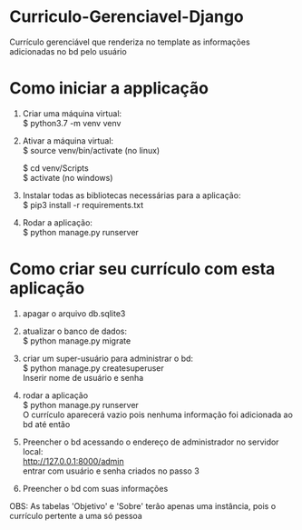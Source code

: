 # Curriculo-Gerenciavel-Django
Currículo gerenciável que renderiza no template as informações adicionadas no bd pelo usuário

# Como iniciar a applicação
1. Criar uma máquina virtual:<br>
  $ python3.7 -m venv venv
   
2. Ativar a máquina virtual:<br>
  $ source venv/bin/activate (no linux)
  
    $ cd venv/Scripts<br>
    $ activate (no windows)
  
3. Instalar todas as bibliotecas necessárias para a aplicação:<br>
  $ pip3 install -r requirements.txt
  
4. Rodar a aplicação:<br>
  $ python manage.py runserver

# Como criar seu currículo com esta aplicação
1. apagar o arquivo db.sqlite3

2. atualizar o banco de dados:<br>
    $ python manage.py migrate

3. criar um super-usuário para administrar o bd:<br>
    $ python manage.py createsuperuser<br>
Inserir nome de usuário e senha

4. rodar a aplicação<br>
    $ python manage.py runserver<br>
O currículo aparecerá vazio pois nenhuma informação foi adicionada ao bd até então

5. Preencher o bd acessando o endereço de administrador no servidor local:<br>
     http://127.0.0.1:8000/admin<br>
entrar com usuário e senha criados no passo 3

6. Preencher o bd com suas informações<br>

OBS: As tabelas 'Objetivo' e 'Sobre' terão apenas uma instância, pois o currículo pertente a uma só pessoa
